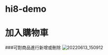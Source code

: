 # hi8-demo


# 加入購物車
###可對商品進行新增或刪除
![20220613_150912](https://user-images.githubusercontent.com/89436529/173301632-012d81e1-3c17-46a4-922a-af30cab6946c.gif)
